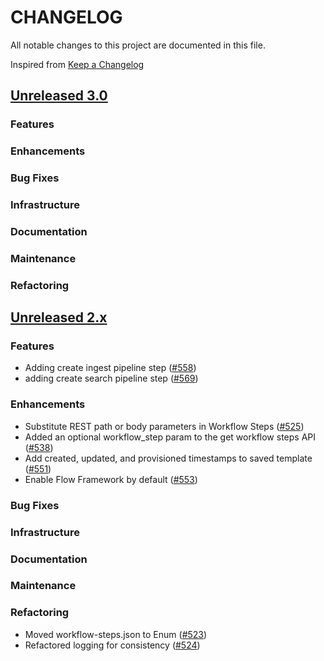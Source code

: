 # CHANGELOG
All notable changes to this project are documented in this file.

Inspired from [Keep a Changelog](https://keepachangelog.com/en/1.1.0/)

## [Unreleased 3.0](https://github.com/opensearch-project/flow-framework/compare/2.x...HEAD)
### Features
### Enhancements
### Bug Fixes
### Infrastructure
### Documentation
### Maintenance
### Refactoring

## [Unreleased 2.x](https://github.com/opensearch-project/flow-framework/compare/2.12...2.x)
### Features
- Adding create ingest pipeline step ([#558](https://github.com/opensearch-project/flow-framework/pull/558))
- adding create search pipeline step ([#569](https://github.com/opensearch-project/flow-framework/pull/569))

### Enhancements
- Substitute REST path or body parameters in Workflow Steps ([#525](https://github.com/opensearch-project/flow-framework/pull/525))
- Added an optional workflow_step param to the get workflow steps API ([#538](https://github.com/opensearch-project/flow-framework/pull/538))
- Add created, updated, and provisioned timestamps to saved template ([#551](https://github.com/opensearch-project/flow-framework/pull/551))
- Enable Flow Framework by default ([#553](https://github.com/opensearch-project/flow-framework/pull/553))

### Bug Fixes
### Infrastructure
### Documentation
### Maintenance
### Refactoring
- Moved workflow-steps.json to Enum ([#523](https://github.com/opensearch-project/flow-framework/pull/523))
- Refactored logging for consistency ([#524](https://github.com/opensearch-project/flow-framework/pull/524))

